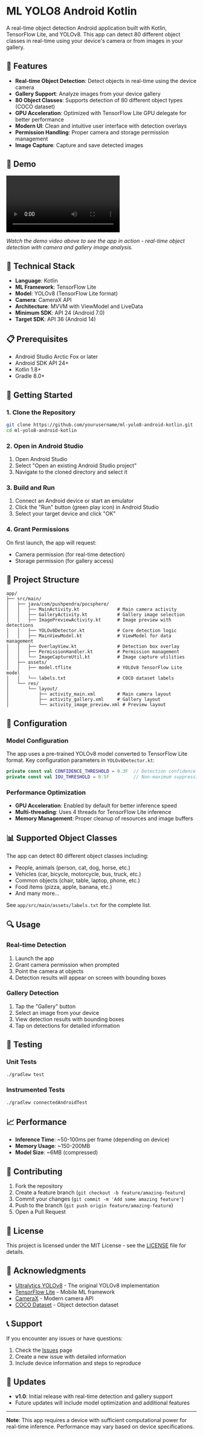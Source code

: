 # ML YOLO8 Android Kotlin

A real-time object detection Android application built with Kotlin, TensorFlow Lite, and YOLOv8. This app can detect 80 different object classes in real-time using your device's camera or from images in your gallery.

## 🚀 Features

- **Real-time Object Detection**: Detect objects in real-time using the device camera
- **Gallery Support**: Analyze images from your device gallery
- **80 Object Classes**: Supports detection of 80 different object types (COCO dataset)
- **GPU Acceleration**: Optimized with TensorFlow Lite GPU delegate for better performance
- **Modern UI**: Clean and intuitive user interface with detection overlays
- **Permission Handling**: Proper camera and storage permission management
- **Image Capture**: Capture and save detected images


## 📱 Demo

![Demo Video](Demo.mp4)

*Watch the demo video above to see the app in action - real-time object detection with camera and gallery image analysis.*

## 🚀 Technical Stack

- **Language**: Kotlin
- **ML Framework**: TensorFlow Lite
- **Model**: YOLOv8 (TensorFlow Lite format)
- **Camera**: CameraX API
- **Architecture**: MVVM with ViewModel and LiveData
- **Minimum SDK**: API 24 (Android 7.0)
- **Target SDK**: API 36 (Android 14)

## 📋 Prerequisites

- Android Studio Arctic Fox or later
- Android SDK API 24+
- Kotlin 1.8+
- Gradle 8.0+

## 🚀 Getting Started

### 1. Clone the Repository

```bash
git clone https://github.com/yourusername/ml-yolo8-android-kotlin.git
cd ml-yolo8-android-kotlin
```

### 2. Open in Android Studio

1. Open Android Studio
2. Select "Open an existing Android Studio project"
3. Navigate to the cloned directory and select it

### 3. Build and Run

1. Connect an Android device or start an emulator
2. Click the "Run" button (green play icon) in Android Studio
3. Select your target device and click "OK"

### 4. Grant Permissions

On first launch, the app will request:
- Camera permission (for real-time detection)
- Storage permission (for gallery access)

## 📁 Project Structure

```
app/
├── src/main/
│   ├── java/com/pushpendra/pocsphere/
│   │   ├── MainActivity.kt              # Main camera activity
│   │   ├── GalleryActivity.kt           # Gallery image selection
│   │   ├── ImagePreviewActivity.kt      # Image preview with detections
│   │   ├── YOLOv8Detector.kt            # Core detection logic
│   │   ├── MainViewModel.kt             # ViewModel for data management
│   │   ├── OverlayView.kt               # Detection box overlay
│   │   ├── PermissionHandler.kt         # Permission management
│   │   └── ImageCaptureUtil.kt          # Image capture utilities
│   ├── assets/
│   │   ├── model.tflite                 # YOLOv8 TensorFlow Lite model
│   │   └── labels.txt                   # COCO dataset labels
│   └── res/
│       └── layout/
│           ├── activity_main.xml        # Main camera layout
│           ├── activity_gallery.xml     # Gallery layout
│           └── activity_image_preview.xml # Preview layout
```

## 🔧 Configuration

### Model Configuration

The app uses a pre-trained YOLOv8 model converted to TensorFlow Lite format. Key configuration parameters in `YOLOv8Detector.kt`:

```kotlin
private const val CONFIDENCE_THRESHOLD = 0.3F  // Detection confidence threshold
private const val IOU_THRESHOLD = 0.5F         // Non-maximum suppression threshold
```

### Performance Optimization

- **GPU Acceleration**: Enabled by default for better inference speed
- **Multi-threading**: Uses 4 threads for TensorFlow Lite inference
- **Memory Management**: Proper cleanup of resources and image buffers

## 📊 Supported Object Classes

The app can detect 80 different object classes including:
- People, animals (person, cat, dog, horse, etc.)
- Vehicles (car, bicycle, motorcycle, bus, truck, etc.)
- Common objects (chair, table, laptop, phone, etc.)
- Food items (pizza, apple, banana, etc.)
- And many more...

See `app/src/main/assets/labels.txt` for the complete list.

## 🔍 Usage

### Real-time Detection
1. Launch the app
2. Grant camera permission when prompted
3. Point the camera at objects
4. Detection results will appear on screen with bounding boxes

### Gallery Detection
1. Tap the "Gallery" button
2. Select an image from your device
3. View detection results with bounding boxes
4. Tap on detections for detailed information

## 🧪 Testing

### Unit Tests
```bash
./gradlew test
```

### Instrumented Tests
```bash
./gradlew connectedAndroidTest
```

## 📈 Performance

- **Inference Time**: ~50-100ms per frame (depending on device)
- **Memory Usage**: ~150-200MB
- **Model Size**: ~6MB (compressed)

## 🤝 Contributing

1. Fork the repository
2. Create a feature branch (`git checkout -b feature/amazing-feature`)
3. Commit your changes (`git commit -m 'Add some amazing feature'`)
4. Push to the branch (`git push origin feature/amazing-feature`)
5. Open a Pull Request

## 📝 License

This project is licensed under the MIT License - see the [LICENSE](LICENSE) file for details.

## 🙏 Acknowledgments

- [Ultralytics YOLOv8](https://github.com/ultralytics/ultralytics) - The original YOLOv8 implementation
- [TensorFlow Lite](https://www.tensorflow.org/lite) - Mobile ML framework
- [CameraX](https://developer.android.com/training/camerax) - Modern camera API
- [COCO Dataset](https://cocodataset.org/) - Object detection dataset

## 📞 Support

If you encounter any issues or have questions:

1. Check the [Issues](https://github.com/pushpendra996/ml-yolo8-android-kotlin/issues) page
2. Create a new issue with detailed information
3. Include device information and steps to reproduce

## 🔄 Updates

- **v1.0**: Initial release with real-time detection and gallery support
- Future updates will include model optimization and additional features

---

**Note**: This app requires a device with sufficient computational power for real-time inference. Performance may vary based on device specifications.